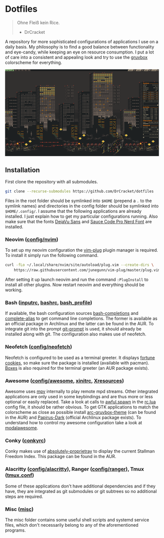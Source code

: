 # Dotfiles

> Ohne Fleiß kein Rice.
> - DrCracket

A repository for more sophisticated configurations of applications I use on a
daily basis. My philosophy is to find a good balance between functionality and
eye-candy, while keeping an eye on resource consumption. I put a lot of care
into a consistent and appealing look and try to use the
[gruvbox](https://github.com/morhetz/gruvbox) colorscheme for everything.

![](.rice.png)

## Installation

First clone the repository with all submodules.

```sh
git clone --recurse-submodules https://github.com/DrCracket/dotfiles
```

Files in the root folder should be symlinked into `$HOME` (prepend a `.` to the
symlink names) and directories in the config folder should be symlinked into
`$HOME/.config/`. I assume that the following applications are already
installed. I just explain how to get my particular configurations running. Also
make sure that the fonts [DejaVu Sans](https://dejavu-fonts.github.io/) and
[Sauce Code Pro Nerd
Font](https://github.com/ryanoasis/nerd-fonts/tree/master/patched-fonts/SourceCodePro)
are installed.

### Neovim ([config/nvim](config/nvim/))
To set up my neovim configuration the
[vim-plug](https://github.com/junegunn/vim-plug) plugin manager is required. To
install it simply run the following command.

```sh
curl -fLo ~/.local/share/nvim/site/autoload/plug.vim --create-dirs \
    https://raw.githubusercontent.com/junegunn/vim-plug/master/plug.vim
```

After setting it up launch neovim and run the command `:PlugInstall` to install
all other plugins. Now restart neovim and everything should be working.

### Bash ([inputrc](inputrc), [bashrc](bashrc), [bash\_profile](bash_profile))
If available, the bash configuration sources
[bash-completions](https://github.com/scop/bash-completion) and
[complete-alias](https://github.com/cykerway/complete-alias) to get command
line completions. The former is available as an official package in Archlinux
and the latter can be found in the AUR. To integrate git into the prompt
[git-prompt](https://github.com/git/git/blob/master/contrib/completion/git-prompt.sh)
is used, it should already be installed along with git.
The configuration also makes use of neofetch.

### Neofetch ([config/neofetch](config/neofetch))
Neofetch is configured to be used as a terminal greeter. It displays [fortune
cookies](https://www.shlomifish.org/open-source/projects/fortune-mod/), so make
sure the package is installed (available with pacman).
[Boxes](https://boxes.thomasjensen.com/) is also required for the terminal
greeter (an AUR package exists).

### Awesome ([config/awesome](config/awesome), [xinitrc](xinitrc), [Xresources](Xresources))
Awesome uses [mpv](https://mpv.io/) internally to play remote mpd streams.
Other integrated applications are only used in some keybindings and are thus
more or less optional or easily replaced. Take a look at calls to
[awful.spawn](https://awesomewm.org/doc/api/libraries/awful.spawn.html) in the
[rc.lua](config/awesome/rc.lua) config file, it should be rather obvious. To
get GTK applications to match the colorscheme as close as possible install
[arc-gruvbox-theme](https://github.com/cyrinux/arc-gruvbox-theme) (can be found
in the AUR) and
[Papirus-Dark](https://github.com/PapirusDevelopmentTeam/papirus-icon-theme)
(official Archlinux package exists). To understand how to control my awesome
configuration take a look at
[modalawesome](https://github.com/DrCracket/modalawesome).

### Conky ([conkyrc](conkyrc))
Conky makes use of
[absolutely-proprietray](https://github.com/vmavromatis/absolutely-proprietary)
to display the current Stallman Freedom Index. This package can be found in the
AUR.

### Alacritty ([config/alacritty](config/alacritty)), Ranger ([config/ranger](config/ranger)), Tmux ([tmux.conf](tmux.conf))
Some of these applications don't have additional dependencies and if they have,
they are integrated as git submodules or git subtrees so no additional steps
are required.

### Misc ([misc](misc))
The misc folder contains some useful shell scripts and systemd service files,
which don't necessarily belong to any of the aforementioned programs.
